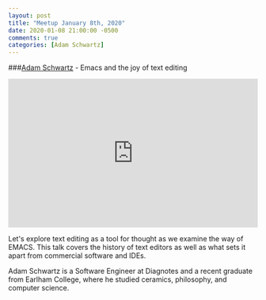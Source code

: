 ```yaml
---
layout: post
title: "Meetup January 8th, 2020"
date: 2020-01-08 21:00:00 -0500
comments: true
categories: [Adam Schwartz]
---
```


###[Adam Schwartz](hhttps://anschwa.com/) - Emacs and the joy of text editing
<iframe width="100%" height="300" src="https://www.youtube.com/embed/0tFFQKdM2cg" frameborder="0" allowfullscreen></iframe>

Let's explore text editing as a tool for thought as we examine the way of EMACS. This talk covers the history of text editors as well as what sets it apart from commercial software and IDEs.

Adam Schwartz is a Software Engineer at Diagnotes and a recent graduate from Earlham College, where he studied ceramics, philosophy, and computer science.
